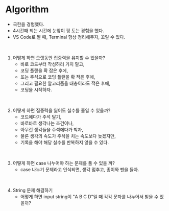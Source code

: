 # Algorithm

- 극한을 경험했다.
- 4시간째 되는 시간에 눈앞이 핑 도는 경험을 했다.
- VS Code로 짤 때, Terminal 항상 정리해주자, 꼬일 수 있다.

<br/>

1. 어떻게 하면 오랫동안 집중력을 유지할 수 있을까?
   - 바로 코드부터 작성하러 가지 말고,
   - 코딩 플랜을 확 잡은 후에,
   - 또는 주석으로 코딩 플랜을 확 적은 후에,
   - 그리고 필요한 알고리즘을 대충이라도 적은 후에,
   - 코딩을 시작하자.

<br/>

2. 어떻게 하면 집중력을 잃어도 실수를 줄일 수 있을까?
   - 코드에다가 주석 달기,
   - 바로바로 생각나는 조건이나,
   - 아무런 생각들을 주석에다가 박자,
   - 물론 생각의 속도가 주석을 치는 속도보다 늦겠지만,
   - 기록을 해야 해당 실수를 반복하지 않을 수 있다.

<br/>

3. 어떻게 하면 case 나누어야 하는 문제를 풀 수 있을 까?
   - case 나누기 문제라고 인식되면, 생각 멈추고, 종이와 펜을 들자.

<br/>

4. String 문제 해결하기
   - 어떻게 하면 input string이 "A B C D"일 때 각각 문자를 나누어서 받을 수 있을까?
